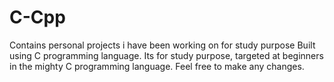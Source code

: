 # C-Cpp
Contains personal projects i have been working on for study purpose
Built using C programming language. Its for study purpose, targeted at beginners in the mighty C programming language. 
Feel free to make any changes.

